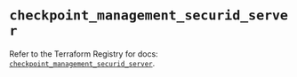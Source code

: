 # `checkpoint_management_securid_server`

Refer to the Terraform Registry for docs: [`checkpoint_management_securid_server`](https://registry.terraform.io/providers/checkpointsw/checkpoint/2.11.0/docs/resources/management_securid_server).
